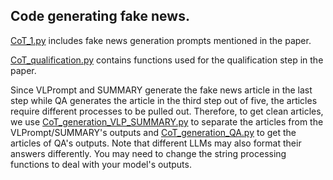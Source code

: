 ## Code generating fake news.

[CoT_1.py](https://github.com/styxsys0927/VLPFN/blob/main/fakenews_generation/CoT_1.py) includes fake news generation prompts mentioned in the paper.

[CoT_qualification.py](https://github.com/styxsys0927/VLPFN/blob/main/fakenews_generation/CoT_qualification.py) contains functions used for the qualification step in the paper.

Since VLPrompt and SUMMARY generate the fake news article in the last step while QA generates the article in the third step out of five, the articles require different processes to be pulled out. Therefore, to get clean articles, we use [CoT_generation_VLP_SUMMARY.py](https://github.com/styxsys0927/VLPFN/blob/main/fakenews_generation/CoT_generation_VLP_SUMMARY.py) to separate the articles from the VLPrompt/SUMMARY's outputs and [CoT_generation_QA.py](https://github.com/styxsys0927/VLPFN/blob/main/fakenews_generation/CoT_generation_QA.py) to get the articles of QA's outputs. Note that different LLMs may also format their answers differently. You may need to change the string processing functions to deal with your model's outputs.
